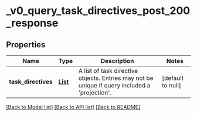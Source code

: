 # _v0_query_task_directives_post_200_response
## Properties

| Name | Type | Description | Notes |
|------------ | ------------- | ------------- | -------------|
| **task\_directives** | [**List**](TaskDirectiveObject.md) | A list of task directive objects. Entries may not be unique if query included a &#39;projection&#39;. | [default to null] |

[[Back to Model list]](../README.md#documentation-for-models) [[Back to API list]](../README.md#documentation-for-api-endpoints) [[Back to README]](../README.md)

